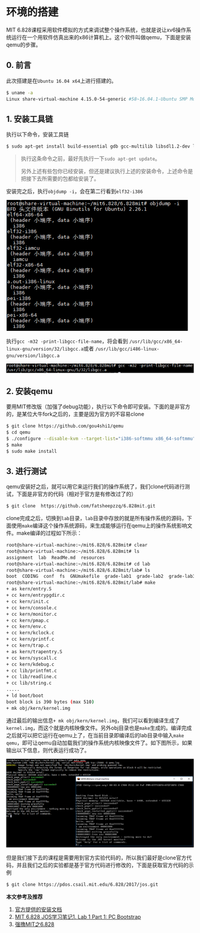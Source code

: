 # 环境的搭建 

MIT 6.828课程采用软件模拟的方式来调试整个操作系统，也就是说让xv6操作系统运行在一个用软件仿真出来的x86计算机上。这个软件叫做qemu，下面是安装qemu的步骤。

## 0. 前言

此次搭建是在`Ubuntu 16.04 x64`上进行搭建的。

```bash
$ uname -a
Linux share-virtual-machine 4.15.0-54-generic #58~16.04.1-Ubuntu SMP Mon Jun 24 13:21:41 UTC 2019 x86_64 x86_64 x86_64 GNU/Linux
```

## 1. 安装工具链

执行以下命令，安装工具链

```bash
$ sudo apt-get install build-essential gdb gcc-multilib libsdl1.2-dev libtool-bin libglib2.0-dev libz-dev libpixman-1-dev
```

>  执行这条命令之前，最好先执行一下`sudo apt-get update`。
>
> 另外上述有些包你已经安装，但还是建议执行上述的安装命令，上述命令是把接下去所需要的包都给安装了。

安装完之后，执行`objdump -i`，会在第二行看到`elf32-i386`

![](./image/install0.jpg)

执行`gcc -m32 -print-libgcc-file-name`，将会看到 `/usr/lib/gcc/x86_64-linux-gnu/version/32/libgcc.a`或者 `/usr/lib/gcc/i486-linux-gnu/version/libgcc.a`

![](./image/install1.jpg)

## 2. 安装qemu

要用MIT修改版（加强了debug功能），执行以下命令即可安装。下面的是非官方的，是某位大牛fork之后的，主要是因为官方的不容易clone

```bash
$ git clone https://github.com/gou4shi1/qemu
$ cd qemu
$ ./configure --disable-kvm --target-list="i386-softmmu x86_64-softmmu"
$ make
$ sudo make install
```

## 3. 进行测试

qemu安装好之后，就可以用它来运行我们的操作系统了，我们clone代码进行测试，下面是非官方的代码（相对于官方是有修改过了的）

```bash
$ git clone  https://github.com/fatsheepzzq/6.828mit.git
```

clone完成之后，切换到`lab`目录，`lab`目录中存放的就是所有操作系统的源码，下面使用`make`编译这个操作系统源码，来生成能够运行在qemu上的操作系统影响文件。make编译的过程如下所示：

```bash
root@share-virtual-machine:~/mit6.828/6.828mit# clear
root@share-virtual-machine:~/mit6.828/6.828mit# ls
assignment  lab  ReadMe.md  resources
root@share-virtual-machine:~/mit6.828/6.828mit# cd lab
root@share-virtual-machine:~/mit6.828/6.828mit/lab# ls
boot  CODING  conf  fs  GNUmakefile  grade-lab1  grade-lab2  grade-lab3  gradelib.py  handin-prep  inc  init.d  init.s  kern  lib  mergedep.pl  user
root@share-virtual-machine:~/mit6.828/6.828mit/lab# make
+ as kern/entry.S
+ cc kern/entrypgdir.c
+ cc kern/init.c
+ cc kern/console.c
+ cc kern/monitor.c
+ cc kern/pmap.c
+ cc kern/env.c
+ cc kern/kclock.c
+ cc kern/printf.c
+ cc kern/trap.c
+ as kern/trapentry.S
+ cc kern/syscall.c
+ cc kern/kdebug.c
+ cc lib/printfmt.c
+ cc lib/readline.c
+ cc lib/string.c
.....
+ ld boot/boot
boot block is 390 bytes (max 510)
+ mk obj/kern/kernel.img
```

通过最后的输出信息`+ mk obj/kern/kernel.img`，我们可以看到编译生成了`kernel.img`，而这个就是内核映像文件。另外obj目录也是`make`生成的。编译完成之后就可以把它运行在qemu上了，在当前目录即编译后的lab目录中输入`make qemu`，即可让qemu自动加载我们的操作系统内核映像文件了。如下图所示，如果输出以下信息，则代表运行成功了。

![](./image/make_qemu.jpg)

但是我们接下去的课程是需要用到官方实验代码的，所以我们最好是clone官方代码，并且我们之后的实验都是基于官方代码进行修改的，下面是获取官方代码的示例

```bash
$ git clone https://pdos.csail.mit.edu/6.828/2017/jos.git
```



**本文参考及推荐**

1. [官方提供的安装文档](https://pdos.csail.mit.edu/6.828/2018/tools.html)
2. [MIT 6.828 JOS学习笔记1. Lab 1 Part 1: PC Bootstrap](https://www.cnblogs.com/fatsheep9146/p/5068353.html)
3. [强撸MIT之6.828](https://goushi.me/mit-6-828/#Overview)













